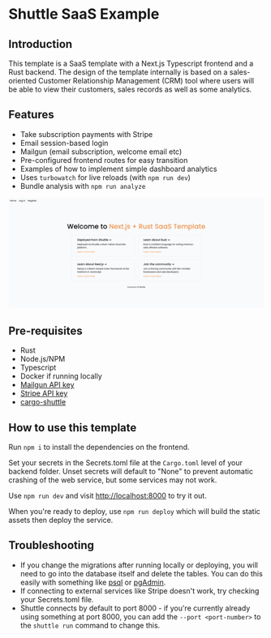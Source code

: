 # Shuttle SaaS Example

## Introduction

This template is a SaaS template with a Next.js Typescript frontend and a Rust backend.
The design of the template internally is based on a sales-oriented Customer Relationship Management (CRM) tool where
users will be able to view their customers, sales records as well as some analytics.

## Features

- Take subscription payments with Stripe
- Email session-based login
- Mailgun (email subscription, welcome email etc)
- Pre-configured frontend routes for easy transition
- Examples of how to implement simple dashboard analytics
- Uses `turbowatch` for live reloads (with `npm run dev`)
- Bundle analysis with `npm run analyze`

![Main page for Next.js + Shuttle Saas Template](./Mainpage.png)

## Pre-requisites

- Rust
- Node.js/NPM
- Typescript
- Docker if running locally
- [Mailgun API key](https://www.mailgun.com)
- [Stripe API key](https://stripe.com)
- [cargo-shuttle](https://www.shuttle.dev)

## How to use this template

Run `npm i` to install the dependencies on the frontend.

Set your secrets in the Secrets.toml file at the `Cargo.toml` level of your backend folder. Unset secrets will default
  to "None" to prevent automatic crashing of the web service, but some services may not work.

Use `npm run dev` and visit <http://localhost:8000> to try it out.

When you're ready to deploy, use `npm run deploy` which will build the static assets then deploy the service.

## Troubleshooting

- If you change the migrations after running locally or deploying, you will need to go into the database itself and
  delete the tables. You can do this easily with something
  like [psql](https://www.postgresql.org/docs/current/app-psql.html) or [pgAdmin](https://www.pgadmin.org/).
- If connecting to external services like Stripe doesn't work, try checking your Secrets.toml file.
- Shuttle connects by default to port 8000 - if you're currently already using something at port 8000, you can add
  the `--port <port-number>` to the `shuttle run` command to change this.
